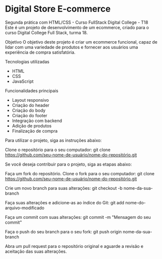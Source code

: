 # Digital Store E-commerce
Segunda prática com HTML/CSS - Curso FullStack Digital College - T18
Este é um projeto de desenvolvimento de um ecommerce, criado para o curso Digital College Full Stack, turma 18.

Objetivo
O objetivo deste projeto é criar um ecommerce funcional, capaz de lidar com uma variedade de produtos e fornecer aos usuários uma experiência de compra satisfatória.

Tecnologias utilizadas
- HTML
- CSS
- JavaScript

Funcionalidades principais
- Layout responsivo
- Criação do header
- Criação do body
- Criação do footer
- Integração com backend
- Adição de produtos
- Finalização de compra

Para utilizar o projeto, siga as instruções abaixo:

Clone o repositório para o seu computador:
git clone https://github.com/seu-nome-de-usuário/nome-do-repositório.git

Se você deseja contribuir para o projeto, siga as etapas abaixo:

Faça um fork do repositório.
Clone o fork para o seu computador:
git clone https://github.com/seu-nome-de-usuário/nome-do-repositório.git

Crie um novo branch para suas alterações:
git checkout -b nome-da-sua-branch

Faça suas alterações e adicione-as ao índice do Git:
git add nome-do-arquivo-modificado

Faça um commit com suas alterações:
git commit -m "Mensagem do seu commit"

Faça o push do seu branch para o seu fork:
git push origin nome-da-sua-branch

Abra um pull request para o repositório original e aguarde a revisão e aceitação das suas alterações.

